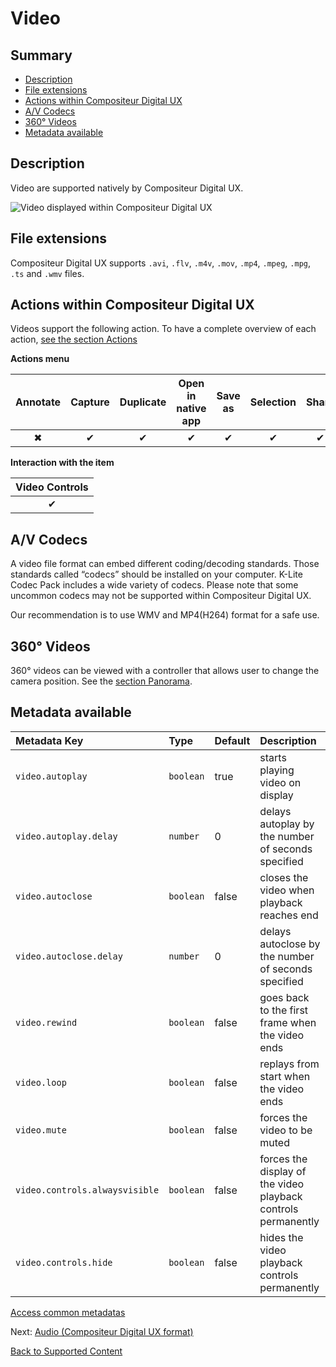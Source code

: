 # Video

## Summary
* [Description](#description)
* [File extensions](#file-extensions)
* [Actions within Compositeur Digital UX](#actions-within-compositeur-digital-ux)
* [A/V Codecs](#av-codecs)
* [360° Videos](#360-videos)
* [Metadata available](#metadata-available)

## Description

Video are supported natively by Compositeur Digital UX.

![Video displayed within Compositeur Digital UX](../../img/content_video.JPG)

## File extensions 

Compositeur Digital UX supports `.avi`, `.flv`, `.m4v`, `.mov`, `.mp4`, `.mpeg`, `.mpg`, `.ts` and `.wmv` files.

## Actions within Compositeur Digital UX

Videos support the following action. To have a complete overview of each action, [see the section Actions](actions.md)

**Actions menu**

| Annotate | Capture  | Duplicate | Open in native app | Save as  | Selection | Share    | Loop     |
|:--------:|:--------:|:---------:|:------------------:|:--------:|:---------:|:--------:|:--------:|
| &#x2716; | &#x2714; | &#x2714;  | &#x2714;           | &#x2714; | &#x2714;  | &#x2714; | &#x2714; | 

**Interaction with the item**

| Video Controls |
|:--------------:|
| &#x2714;       | 

## A/V Codecs

A video file format can embed different coding/decoding standards. Those standards called “codecs” should be installed on your computer. K-Lite Codec Pack includes a wide variety of codecs. Please note that some uncommon codecs may not be supported within Compositeur Digital UX.

Our recommendation is to use WMV and MP4(H264) format for a safe use.

## 360° Videos

360° videos can be viewed with a controller that allows user to change the camera position. See the [section Panorama](panorama.md#video-projection).

## Metadata available

| Metadata Key                      | Type      | Default | Description |
|:--------------------------------- |:----------|:--------|:-|
| `video.autoplay`                  | `boolean` | true    | starts playing video on display |
| `video.autoplay.delay`            | `number ` | 0       | delays autoplay by the number of seconds specified |
| `video.autoclose`                 | `boolean` | false   | closes the video when playback reaches end |
| `video.autoclose.delay`           | `number ` | 0       | delays autoclose by the number of seconds specified |
| `video.rewind`                    | `boolean` | false   | goes back to the first frame when the video ends |
| `video.loop`                      | `boolean` | false   | replays from start when the video ends |
| `video.mute`                      | `boolean` | false   | forces the video to be muted |
| `video.controls.alwaysvisible`    | `boolean` | false   | forces the display of the video playback controls permanently |
| `video.controls.hide`             | `boolean` | false   | hides the video playback controls permanently |

[Access common metadatas](../advanced_setting.md#summary)

Next: [Audio (Compositeur Digital UX format)](audio.md)

[Back to Supported Content](index.md)
